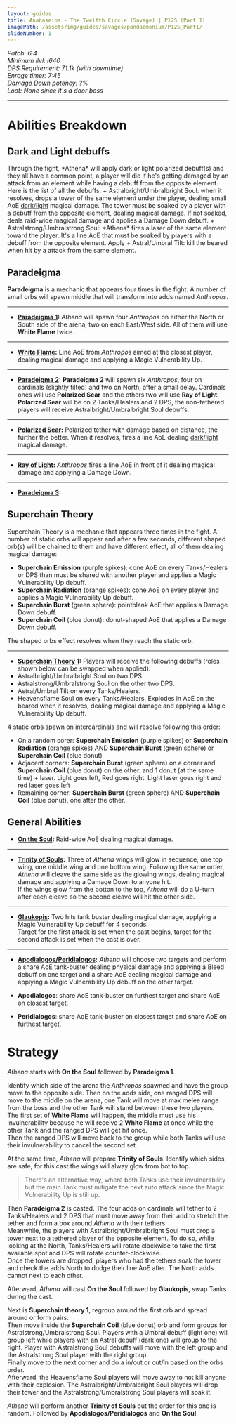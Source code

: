 ```yaml
---
layout: guides
title: Anabaseios - The Twelfth Circle (Savage) | P12S (Part 1)
imagePath: /assets/img/guides/savages/pandaemonium/P12S_Part1/
slideNumber: 1
---
```


*Patch: 6.4  
Minimum ilvl: i640  
DPS Requirement: 71.1k (with downtime)  
Enrage timer: 7:45  
<span class='debuff'>Damage Down</span> potency: ?%  
Loot: None since it's a door boss*

___

<h1><a id='AbilitiesBreakdown'>Abilities Breakdown</a></h1>

<div class='guideSection' markdown='1'>
<h2><a id='ABDarkandLightdebuffs'>Dark and Light debuffs</a></h2>
Through the fight, *Athena* will apply dark or light polarized debuff(s) and they all have a common point, a player will die if he's getting damaged by an attack from an element while having a debuff from the opposite element.  
Here is the list of all the debuffs:
  + <span class='speDebuff'>Astralbright/Umbralbright Soul</span>: when it resolves, drops a tower of the same element under the player, dealing small AoE <span class='magic'><u>dark/light</u> magical damage</span>. The tower must be soaked by a player with a debuff from the opposite element, dealing <span class='magic'>magical damage</span>. If not soaked, deals raid-wide <span class='magic'>magical damage</span> and applies a  <span class='debuff'>Damage Down</span> debuff.
+ <span class='speDebuff'>Astralstrong/Umbralstrong Soul</span>: *Athena* fires a laser of the same element toward the player. It's a line AoE that must be soaked by players with a debuff from the opposite element. Apply 
  + <span class='speDebuff'>Astral/Umbral Tilt</span>: kill the beared when hit by a attack from the same element.

</div>

<div class='guideSection' markdown='1'>
<h2><a id='ABParadeigma'>Paradeigma</a></h2>

**Paradeigma** is a mechanic that appears four times in the fight. A number of small orbs will spawn middle that will transform into adds named *Anthropos*.

___

+ **<u>Paradeigma 1</u>:**
*Athena* will spawn four *Anthropos* on either the North or South side of the arena, two on each East/West side. All of them will use **White Flame** twice.

___

+ **<u>White Flame</u>:**
Line AoE from *Anthropos* aimed at the closest player, dealing <span class='magic'>magical damage</span> and applying a <span class='debuff'>Magic Vulnerability Up</span>.

___

+ **<u>Paradeigma 2</u>:**
**Paradeigma 2** will spawn six *Anthropos*, four on cardinals (slightly tilted) and two on North, after a small delay. Cardinals ones will use **Polarized Sear** and the others two will use **Ray of Light**.  
**Polarized Sear** will be on 2 Tanks/Healers and 2 DPS, the non-tethered players will receive <span class='speDebuff'>Astralbright/Umbralbright Soul</span> debuffs.

___

+ **<u>Polarized Sear</u>:**
Polarized tether with damage based on distance, the further the better. When it resolves, fires a line AoE dealing <span class='magic'><u>dark/light</u> magical damage</span>.

___

+ **<u>Ray of Light</u>:**
*Anthropos* fires a line AoE in front of it dealing <span class='magic'>magical damage</span> and applying a <span class='debuff'>Damage Down</span>.

___

+ **<u>Paradeigma 3</u>:**

</div>

<div class='guideSection' markdown='1'>
<h2><a id='ABSuperchainTheory'>Superchain Theory</a></h2>
Superchain Theory is a mechanic that appears three times in the fight. A number of static orbs will appear and after a few seconds, different shaped orb(s) will be chained to them and have different effect, all of them dealing <span class='magic'>magical damage</span>:

+ **Superchain Emission** (purple spikes): cone AoE on every Tanks/Healers or DPS than must be shared with another player and applies a <span class='debuff'>Magic Vulnerability Up</span> debuff.
+ **Superchain Radiation** (orange spikes): cone AoE on every player and applies a <span class='debuff'>Magic Vulnerability Up</span> debuff.
+ **Superchain Burst** (green sphere): pointblank AoE that applies a <span class='debuff'>Damage Down</span> debuff.
+ **Superchain Coil** (blue donut): donut-shaped AoE that applies a <span class='debuff'>Damage Down</span> debuff.

The shaped orbs effect resolves when they reach the static orb.

___

+ **<u>Superchain Theory 1</u>:**
Players will receive the following debuffs (roles shown below can be swapped when applied):
+ <span class='speDebuff'>Astralbright/Umbralbright Soul</span> on two DPS.
+ <span class='speDebuff'>Astralstrong/Umbralstrong Soul</span> on the other two DPS.
+ <span class='speDebuff'>Astral/Umbral Tilt</span> on every Tanks/Healers.
+ <span class='speDebuff'>Heavensflame Soul</span> on every Tanks/Healers. Explodes in AoE on the beared when it resolves, dealing <span class='magic'>magical damage</span> and applying a <span class='debuff'>Magic Vulnerability Up</span> debuff.

4 static orbs spawn on intercardinals and will resolve following this order:

+ On a random corer: **Superchain Emission** (purple spikes) or **Superchain Radiation** (orange spikes) AND **Superchain Burst** (green sphere) or **Superchain Coil** (blue donut)
+ Adjacent corners: **Superchain Burst** (green sphere) on a corner and **Superchain Coil** (blue donut) on the other. and 1 donut (at the same time) + laser. Light goes left, Red goes right. Light laser goes right and red laser goes left
+ Remaining corner: **Superchain Burst** (green sphere) AND **Superchain Coil** (blue donut), one after the other.

</div>

<div class='guideSection' markdown='1'>
<h2><a id='ABGeneralAbilities'>General Abilities</a></h2>

</div>

+ **<u>On the Soul</u>:**
Raid-wide AoE dealing <span class='magic'>magical damage</span>.

___

+ **<u>Trinity of Souls</u>:**
Three of *Athena* wings will glow in sequence, one top wing, one middle wing and one bottom wing. Following the same order, *Athena* will cleave the same side as the glowing wings, dealing <span class='magic'>magical damage</span> and applying a <span class='debuff'>Damage Down</span> to anyone hit.  
If the wings glow from the botton to the top, *Athena* will do a U-turn after each cleave so the second cleave will hit the other side.

___

+ **<u>Glaukopis</u>:**
Two hits tank buster dealing <span class='magic'>magical damage</span>, applying a <span class='debuff'>Magic Vulnerability Up</span> debuff for 4 seconds.  
Target for the first attack is set when the cast begins, target for the second attack is set when the cast is over.

___

+ **<u>Apodialogos/Peridialogos</u>:**
*Athena* will choose two targets and perform a share AoE tank-buster dealing <span class='phys'>physical damage</span> and applying a <span class='debuff'>Bleed</span> debuff on one target and a share AoE dealing <span class='magic'>magical damage</span> and applying a <span class='debuff'>Magic Vulnerability Up</span> debuff on the other target.

+ **Apodialogos**: share AoE tank-buster on furthest target and share AoE on closest target.
+ **Peridialogos**: share AoE tank-buster on closest target and share AoE on furthest target.

</div>

<h1><a id='Strategy'>Strategy</a></h1>

<div class='guideSection' markdown='1'>

*Athena* starts with **On the Soul** followed by **Paradeigma 1**.

Identify which side of the arena the *Anthropos* spawned and have the group move to the opposite side. Then on the adds side, one ranged DPS will move to the middle on the arena, one Tank will move at max melee range from the boss and the other Tank will stand between these two players.  
The first set of **White Flame** will happen, the middle must use his invulnerability because he will receive 2 **White Flame** at once while the other Tank and the ranged DPS will get hit once.  
Then the ranged DPS will move back to the group while both Tanks will use their invulnerability to cancel the second set.

At the same time, *Athena* will prepare **Trinity of Souls**. Identify which sides are safe, for this cast the wings will alway glow from bot to top.

> There's an alternative way, where both Tanks use their invulnerability but the main Tank must mitigate the next auto attack since the <span class='debuff'>Magic Vulnerability Up</span> is still up.

Then **Paradeigma 2** is casted. The four adds on cardinals will tether to 2 Tanks/Healers and 2 DPS that must move away from their add to stretch the tether and form a box around *Athena* with their tethers.  
Meanwhile, the players with <span class='speDebuff'>Astralbright/Umbralbright Soul</span> must drop a tower next to a tethered player of the opposite element. To do so, while looking at the North, Tanks/Healers will rotate clockwise to take the first available spot and DPS will rotate counter-clockwise.  
Once the towers are dropped, players who had the tethers soak the tower and check the adds North to dodge their line AoE after. The North adds cannot next to each other.

Afterward, *Athena* will cast **On the Soul** followed by **Glaukopis**, swap Tanks during the cast.

Next is **Superchain theory 1**, regroup around the first orb and spread around or form pairs.  
Then move inside the **Superchain Coil** (blue donut) orb and form groups for <span class='speDebuff'>Astralstrong/Umbralstrong Soul</span>. Players with a Umbral debuff (light one) will group left while players with an Astral debuff (dark one) will group to the right. Player with <span class='speDebuff'>Astralstrong Soul</span> debuffs will move with the left group and the <span class='speDebuff'>Astralstrong Soul</span> player with the right group.  
Finally move to the next corner and do a in/out or out/in based on the orbs order.  
Afterward, the <span class='speDebuff'>Heavensflame Soul</span> players will move away to not kill anyone with their explosion. The <span class='speDebuff'>Astralbright/Umbralbright Soul</span> players will drop their tower and the <span class='speDebuff'>Astralstrong/Umbralstrong Soul</span> players will soak it.

*Athena* will perform another **Trinity of Souls** but the order for this one is random. Followed by **Apodialogos/Peridialogos** and **On the Soul**.

</div>
